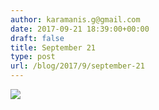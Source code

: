 ```yaml
---
author: karamanis.g@gmail.com
date: 2017-09-21 18:39:00+00:00
draft: false
title: September 21
type: post
url: /blog/2017/9/september-21
---
```




  
   ![](https://images.squarespace-cdn.com/content/v1/4f3f61bae4b063b909445965/1506014356664-Z0LJOAVJY2MTOBC71Z43/ke17ZwdGBToddI8pDm48kF9aEDQaTpZHfWEO2zppK7Z7gQa3H78H3Y0txjaiv_0fDoOvxcdMmMKkDsyUqMSsMWxHk725yiiHCCLfrh8O1z5QPOohDIaIeljMHgDF5CVlOqpeNLcJ80NK65_fV7S1UX7HUUwySjcPdRBGehEKrDf5zebfiuf9u6oCHzr2lsfYZD7bBzAwq_2wCJyqgJebgg/IMG_2294.jpg?format=original)

  


